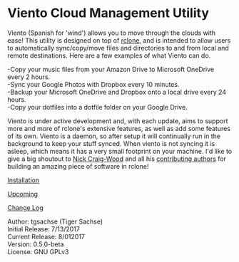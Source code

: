 # Viento Cloud Management Utility

Viento (Spanish for 'wind') allows you to move through the clouds with ease! This utility is designed on top of [rclone](https://rclone.org/), and is intended to allow users to automatically sync/copy/move files and directories to and from local and remote destinations. Here are a few examples of what Viento can do.

-Copy your music files from your Amazon Drive to Microsoft OneDrive every 2 hours.  
-Sync your Google Photos with Dropbox every 10 minutes.  
-Backup your Microsoft OneDrive and Dropbox onto a local drive every 24 hours.  
-Copy your dotfiles into a dotfile folder on your Google Drive.  

Viento is under active development and, with each update, aims to support more and more of rclone's extensive features, as well as add some features of its own. Viento is a daemon, so after setup it will continually run in the background to keep your stuff synced. When viento is not syncing it is asleep, which means it has a very small footprint on your machine. I'd like to give a big shoutout to [Nick Craig-Wood](https://github.com/ncw) and all his [contributing authors](https://rclone.org/authors/) for building an amazing piece of software in rclone!

[Installation](INSTALL.md)

[Upcoming](UPCOMING.md)  

[Change Log](CHANGES.md)

Author: tgsachse (Tiger Sachse)  
Initial Release: 7/13/2017  
Current Release: 8/012017  
Version: 0.5.0-beta  
License: GNU GPLv3 

